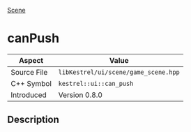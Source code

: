 [Scene](index)
# canPush
| Aspect | Value |
| --- | --- |
| Source File | `libKestrel/ui/scene/game_scene.hpp` |
| C++ Symbol | `kestrel::ui::can_push` |
| Introduced | Version 0.8.0 |
## Description

